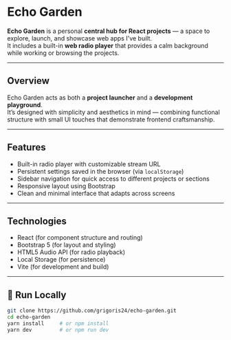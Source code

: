 # Echo Garden

**Echo Garden** is a personal **central hub for React projects** — a space to explore, launch, and showcase web apps I've built.  
It includes a built-in **web radio player** that provides a calm background while working or browsing the projects.

---

## Overview
Echo Garden acts as both a **project launcher** and a **development playground**.  
It’s designed with simplicity and aesthetics in mind — combining functional structure with small UI touches that demonstrate frontend craftsmanship.

---

## Features
- Built-in radio player with customizable stream URL  
- Persistent settings saved in the browser (via `localStorage`)  
- Sidebar navigation for quick access to different projects or sections  
- Responsive layout using Bootstrap  
- Clean and minimal interface that adapts across screens  

---

##  Technologies
- React (for component structure and routing)  
- Bootstrap 5 (for layout and styling)  
- HTML5 Audio API (for radio playback)  
- Local Storage (for persistence)  
- Vite (for development and build)  

---

## 🚀 Run Locally
```bash
git clone https://github.com/grigoris24/echo-garden.git
cd echo-garden
yarn install     # or npm install
yarn dev         # or npm run dev
